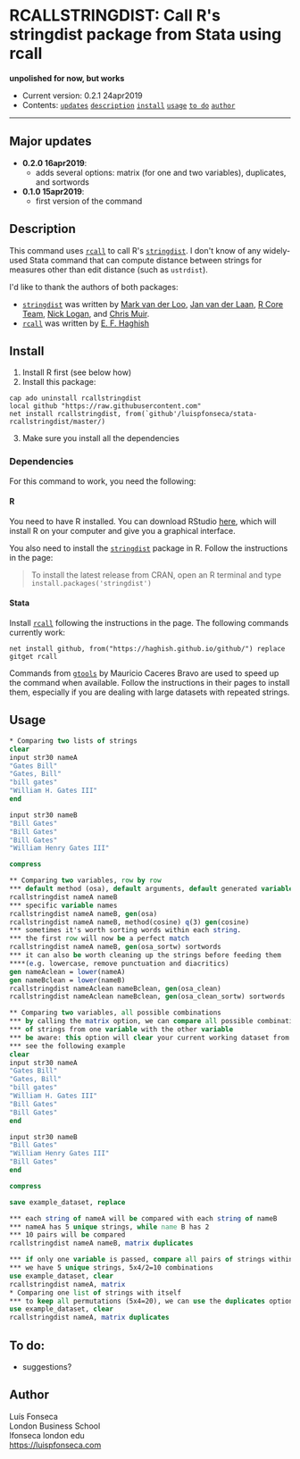 # RCALLSTRINGDIST: Call R's stringdist package from Stata using rcall
**unpolished for now, but works**
- Current version: 0.2.1 24apr2019
- Contents: [`updates`](#updates) [`description`](#description) [`install`](#install) [`usage`](#usage) [`to do`](#to-do) [`author`](#author)

-----------

## Major updates
* **0.2.0 16apr2019**:
	- adds several options: matrix (for one and two variables), duplicates, and sortwords
* **0.1.0 15apr2019**:
	- first version of the command

## Description
This command uses [`rcall`](https://github.com/haghish/rcall) to call R's [`stringdist`](https://github.com/markvanderloo/stringdist). I don't know of any widely-used Stata command that can compute distance between strings for measures other than edit distance (such as `ustrdist`).

I'd like to thank the authors of both packages:
* [`stringdist`](https://github.com/markvanderloo/stringdist) was written by [Mark van der Loo](https://github.com/markvanderloo), [Jan van der Laan](https://github.com/djvanderlaan), [R Core Team](https://www.r-project.org/contributors.html), [Nick Logan](https://github.com/ugexe), and [Chris Muir](https://github.com/ChrisMuir).
* [`rcall`](https://github.com/haghish) was written by [E. F. Haghish](http://www.haghish.com/)

## Install

1. Install R first (see below how)
2. Install this package:
```
cap ado uninstall rcallstringdist
local github "https://raw.githubusercontent.com"
net install rcallstringdist, from(`github'/luispfonseca/stata-rcallstringdist/master/)
```
3. Make sure you install all the dependencies

### Dependencies
For this command to work, you need the following:

#### R
You need to have R installed. You can download RStudio [here](https://www.rstudio.com/products/rstudio/download/), which will install R on your computer and give you a graphical interface. 

You also need to install the [`stringdist`](https://github.com/markvanderloo/stringdist) package in R. Follow the instructions in the page:

> To install the latest release from CRAN, open an R terminal and type
> `install.packages('stringdist')`

#### Stata
Install [`rcall`](https://github.com/haghish/rcall) following the instructions in the page. The following commands currently work:
```
net install github, from("https://haghish.github.io/github/") replace
gitget rcall
```

Commands from [`gtools`](https://github.com/mcaceresb/stata-gtools) by Mauricio Caceres Bravo are used to speed up the command when available. Follow the instructions in their pages to install them, especially if you are dealing with large datasets with repeated strings.

## Usage
``` stata
* Comparing two lists of strings
clear
input str30 nameA
"Gates Bill"
"Gates, Bill"
"bill gates"
"William H. Gates III"
end

input str30 nameB
"Bill Gates"
"Bill Gates"
"Bill Gates"
"William Henry Gates III"

compress

** Comparing two variables, row by row
*** default method (osa), default arguments, default generated variable name
rcallstringdist nameA nameB
*** specific variable names
rcallstringdist nameA nameB, gen(osa)
rcallstringdist nameA nameB, method(cosine) q(3) gen(cosine)
*** sometimes it's worth sorting words within each string. 
*** the first row will now be a perfect match
rcallstringdist nameA nameB, gen(osa_sortw) sortwords
*** it can also be worth cleaning up the strings before feeding them 
****(e.g. lowercase, remove punctuation and diacritics)
gen nameAclean = lower(nameA)
gen nameBclean = lower(nameB)
rcallstringdist nameAclean nameBclean, gen(osa_clean)
rcallstringdist nameAclean nameBclean, gen(osa_clean_sortw) sortwords

** Comparing two variables, all possible combinations
*** by calling the matrix option, we can compare all possible combinations 
*** of strings from one variable with the other variable
*** be aware: this option will clear your current working dataset from memory
*** see the following example
clear
input str30 nameA
"Gates Bill"
"Gates, Bill"
"bill gates"
"William H. Gates III"
"Bill Gates"
"Bill Gates"
end

input str30 nameB
"Bill Gates"
"William Henry Gates III"
"Bill Gates"
end

compress

save example_dataset, replace

*** each string of nameA will be compared with each string of nameB
*** nameA has 5 unique strings, while name B has 2
*** 10 pairs will be compared
rcallstringdist nameA nameB, matrix duplicates

*** if only one variable is passed, compare all pairs of strings within
*** we have 5 unique strings, 5x4/2=10 combinations
use example_dataset, clear
rcallstringdist nameA, matrix
* Comparing one list of strings with itself
*** to keep all permutations (5x4=20), we can use the duplicates option
use example_dataset, clear
rcallstringdist nameA, matrix duplicates
```

## To do:
* suggestions?

## Author
Luís Fonseca
<br>London Business School
<br>lfonseca london edu
<br>https://luispfonseca.com
